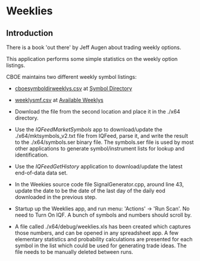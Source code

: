 # Weeklies

## Introduction

There is a book 'out there' by Jeff Augen about trading weekly options.

This application performs some simple statistics on the weekly option listings.

CBOE maintains two different weekly symbol listings:
* [cboesymboldirweeklys.csv](https://www.cboe.com/us/options/symboldir/weeklys_options/?download=csv) at [Symbol Directory](https://www.cboe.com/us/options/symboldir/weeklys_options/)
* [weeklysmf.csv](https://www.cboe.com/available_weeklys/get_csv_download/) at [Available Weeklys](https://www.cboe.com/available_weeklys/)

* Download the file from the second location and place it in the ./x64 directory.
* Use the _IQFeedMarketSymbols_ app to download/update the ./x64/mktsymbols_v2.txt file from IQFeed, parse it, and
write the result to the ./x64/symbols.ser binary file.  The symbols.ser file is used by most other applications to generate symbol/instrument lists for lookup and identification.
* Use the _IQFeedGetHistory_ application to download/update the latest end-of-data data set.
* In the Weekies source code file SignalGenerator.cpp, around line 43, update the date to be the date of the last day of the daily eod downloaded in the previous step.
* Startup up the Weeklies app, and run menu: 'Actions' -> 'Run Scan'.  No need to Turn On IQF.  A bunch of symbols and numbers
should scroll by.
* A file called ./x64/debug/weeklies.xls has been created which captures those numbers, and can be opened in any spreadsheet app.  A few elementary statistics and probability calculations are presented for each symbol in the list which could
be used for generating trade ideas.  The file needs to be manually deleted between runs.
